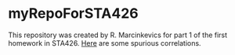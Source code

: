 # myRepoForSTA426
This repository was created by R. Marcinkevics for part 1 of the first homework in STA426.
[Here](http://www.tylervigen.com/spurious-correlations) are some spurious correlations.
